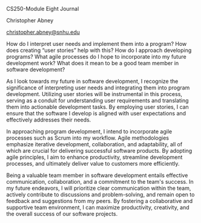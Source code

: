 CS250-Module Eight Journal

Christopher Abney

christopher.abney@snhu.edu

How do I interpret user needs and implement them into a program? How does creating “user stories” help with this?
How do I approach developing programs? What agile processes do I hope to incorporate into my future development work?
What does it mean to be a good team member in software development?

As I look towards my future in software development, I recognize the significance of interpreting user needs and integrating them into program development. Utilizing user stories will be instrumental in this process, serving as a conduit for understanding user requirements and translating them into actionable development tasks. By employing user stories, I can ensure that the software I develop is aligned with user expectations and effectively addresses their needs.

In approaching program development, I intend to incorporate agile processes such as Scrum into my workflow. Agile methodologies emphasize iterative development, collaboration, and adaptability, all of which are crucial for delivering successful software products. By adopting agile principles, I aim to enhance productivity, streamline development processes, and ultimately deliver value to customers more efficiently.

Being a valuable team member in software development entails effective communication, collaboration, and a commitment to the team's success. In my future endeavors, I will prioritize clear communication within the team, actively contribute to discussions and problem-solving, and remain open to feedback and suggestions from my peers. By fostering a collaborative and supportive team environment, I can maximize productivity, creativity, and the overall success of our software projects.
